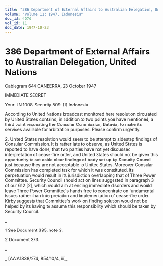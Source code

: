 ```yaml
---
title: "386 Department of External Affairs to Australian Delegation, United Nations"
volume: "Volume 11: 1947, Indonesia"
doc_id: 4570
vol_id: 11
doc_date: 1947-10-23
---
```


# 386 Department of External Affairs to Australian Delegation, United Nations

Cablegram 644 CANBERRA, 23 October 1947

IMMEDIATE SECRET

Your UN.1008, Security 509. [1] Indonesia.

According to United Nations broadcast monitored here resolution circulated by United States contains, in addition to two points you have mentioned, a third point requesting the Consular Commission, Batavia, to make its services available for arbitration purposes. Please confirm urgently.

2\. United States resolution would seem to be attempt to sidestep findings of Consular Commission. It is rather late to observe, as United States is reported to have done, that two parties have not yet discussed interpretation of cease-fire order, and United States should not be given this opportunity to set aside clear findings of body set up by Security Council just because they are not acceptable to United States. Moreover Consular Commission has completed task for which it was constituted. Its perpetuation would result in its jurisdiction overlapping that of Three Power Committee. Security Council should act on lines suggested in paragraph 3 of our 612 [2], which would aim at ending immediate disorders and would leave Three Power Committee's hands free to concentrate on fundamental issues rather than interpretation and implementation of cease-fire order. Kirby suggests that Committee's work on finding solution would not be helped by its having to assume this responsibility which should be taken by Security Council.

_

1 See Document 385, note 3.

2 Document 373.

_

_ [AA:A1838/274, 854/10/4, iii]_
